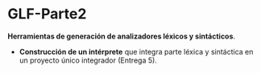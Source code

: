 # GLF-Parte2
**Herramientas de generación de analizadores léxicos y sintácticos**.

- **Construcción de un intérprete** que integra parte léxica y sintáctica en un proyecto único integrador (Entrega 5).
